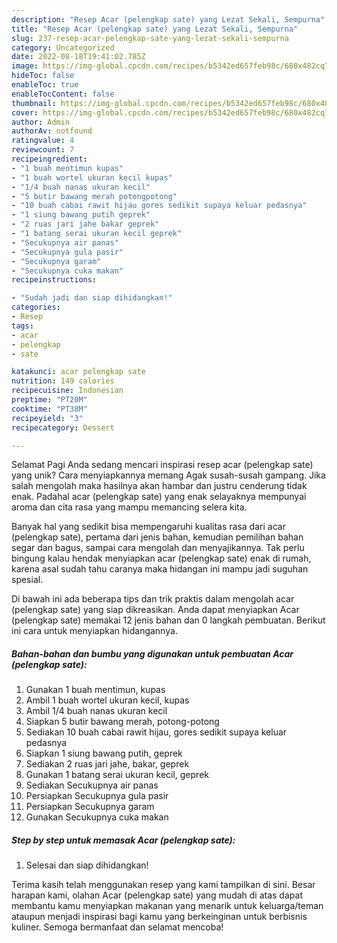 ```yaml
---
description: "Resep Acar (pelengkap sate) yang Lezat Sekali, Sempurna"
title: "Resep Acar (pelengkap sate) yang Lezat Sekali, Sempurna"
slug: 237-resep-acar-pelengkap-sate-yang-lezat-sekali-sempurna
category: Uncategorized
date: 2022-08-18T19:41:02.785Z
image: https://img-global.cpcdn.com/recipes/b5342ed657feb98c/680x482cq70/acar-pelengkap-sate-foto-resep-utama.jpg
hideToc: false
enableToc: true
enableTocContent: false
thumbnail: https://img-global.cpcdn.com/recipes/b5342ed657feb98c/680x482cq70/acar-pelengkap-sate-foto-resep-utama.jpg
cover: https://img-global.cpcdn.com/recipes/b5342ed657feb98c/680x482cq70/acar-pelengkap-sate-foto-resep-utama.jpg
author: Admin
authorAv: notfound
ratingvalue: 4
reviewcount: 7
recipeingredient:
- "1 buah mentimun kupas"
- "1 buah wortel ukuran kecil kupas"
- "1/4 buah nanas ukuran kecil"
- "5 butir bawang merah potongpotong"
- "10 buah cabai rawit hijau gores sedikit supaya keluar pedasnya"
- "1 siung bawang putih geprek"
- "2 ruas jari jahe bakar geprek"
- "1 batang serai ukuran kecil geprek"
- "Secukupnya air panas"
- "Secukupnya gula pasir"
- "Secukupnya garam"
- "Secukupnya cuka makan"
recipeinstructions:

- "Sudah jadi dan siap dihidangkan!"
categories:
- Resep
tags:
- acar
- pelengkap
- sate

katakunci: acar pelengkap sate 
nutrition: 149 calories
recipecuisine: Indonesian
preptime: "PT20M"
cooktime: "PT38M"
recipeyield: "3"
recipecategory: Dessert

---
```



Selamat Pagi Anda sedang mencari inspirasi resep acar (pelengkap sate) yang unik? Cara menyiapkannya memang Agak susah-susah gampang. Jika salah mengolah maka hasilnya akan hambar dan justru cenderung tidak enak. Padahal acar (pelengkap sate) yang enak selayaknya mempunyai aroma dan cita rasa yang mampu memancing selera kita.


Banyak hal yang sedikit bisa mempengaruhi kualitas rasa dari acar (pelengkap sate), pertama dari jenis bahan, kemudian pemilihan bahan segar dan bagus, sampai cara mengolah dan menyajikannya. Tak perlu bingung kalau hendak menyiapkan acar (pelengkap sate) enak di rumah, karena asal sudah tahu caranya maka hidangan ini mampu jadi suguhan spesial.




Di bawah ini ada beberapa tips dan trik praktis dalam mengolah acar (pelengkap sate) yang siap dikreasikan. Anda dapat menyiapkan Acar (pelengkap sate) memakai 12 jenis bahan dan 0 langkah pembuatan. Berikut ini cara untuk menyiapkan hidangannya.

<!--inarticleads1-->

##### Bahan-bahan dan bumbu yang digunakan untuk pembuatan Acar (pelengkap sate):

1. Gunakan 1 buah mentimun, kupas
1. Ambil 1 buah wortel ukuran kecil, kupas
1. Ambil 1/4 buah nanas ukuran kecil
1. Siapkan 5 butir bawang merah, potong-potong
1. Sediakan 10 buah cabai rawit hijau, gores sedikit supaya keluar pedasnya
1. Siapkan 1 siung bawang putih, geprek
1. Sediakan 2 ruas jari jahe, bakar, geprek
1. Gunakan 1 batang serai ukuran kecil, geprek
1. Sediakan Secukupnya air panas
1. Persiapkan Secukupnya gula pasir
1. Persiapkan Secukupnya garam
1. Gunakan Secukupnya cuka makan




<!--inarticleads2-->

##### Step by step untuk memasak Acar (pelengkap sate):


1. Selesai dan siap dihidangkan!



Terima kasih telah menggunakan resep yang kami tampilkan di sini. Besar harapan kami, olahan Acar (pelengkap sate) yang mudah di atas dapat membantu kamu menyiapkan makanan yang menarik untuk keluarga/teman ataupun menjadi inspirasi bagi kamu yang berkeinginan untuk berbisnis kuliner. Semoga bermanfaat dan selamat mencoba!
